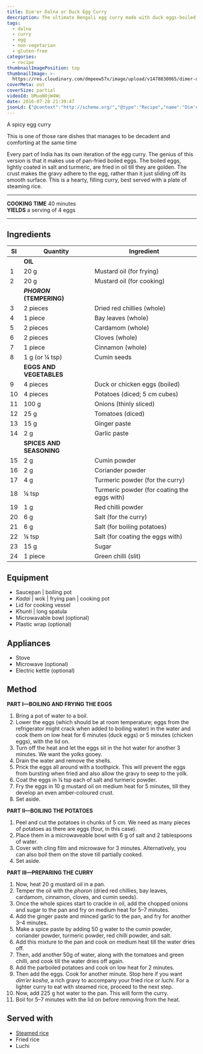 ```yaml
---
title: Dim'er Dalna or Duck Egg Curry
description: The ultimate Bengali egg curry made with duck eggs-boiled, fried golden, then cooked in onion-garlic-ginger-tomato-garam masala sauce.
tags:
  - dalna
  - curry
  - egg
  - non-vegetarian
  - gluten-free
categories:
  - recipe
thumbnailImagePosition: top
thumbnailImage: >-
  https://res.cloudinary.com/dmpeew57x/image/upload/v1478830065/dimer-dalna_thumbnail.jpg
coverMeta: out
coverSize: partial
videoId: bMuoNOjW4Wc
date: 2016-07-28 21:39:47
jsonLd: {"@context":"http://schema.org/","@type":"Recipe","name":"Dim'er dalna","author":"Bong Eats","image":"https://res.cloudinary.com/dmpeew57x/image/upload/v1478835725/thumbs/dimer-dalna_thumbnail._smalljpg.jpg","description":"This is a hearty, filling curry. It is the perfect accompaniment to a plate of steaming rice.","prepTime":"PT10M","totalTime":"PT30M","recipeYield":"4 eggs","recipeIngredient":["Mustard oil (for frying) 20 g","Mustard oil (for cooking) 20 g","Dried red chillies 2 pieces","Bay leaves 1 piece","Cardamom	2	pieces","Cloves	2	pieces","Cinnamon	1 piece","Cumin seeds 1 g (or ¼ tsp)","Eggs	4	pieces","Potatoes	4	pieces","Onions	115	g","Tomatoes	25 g","Ginger paste	15 g","Garlic	2	g","Cumin powder	2	g","Coriander powder 2	g","Turmeric powder 4 g	(plus ¼ tsp extra for frying the eggs)","Red chilli powder 1 g","Salt (for the curry)	6	g","Salt (for boiling potatoes) 6 g","Sugar 15 g","Green chillies	1	g (or 1 piece)"],"recipeInstructions":["1 Bring a pot of water to a boil.","2 Lower the eggs (which should be at room temperature; eggs from the refrigerator might crack when added to boiling water) in the water and cook them on low heat for 6 minutes (duck eggs) or 5 minutes (chicken eggs), with the lid on.","3 Turn off the heat and let the eggs sit in the hot water for another 3 minutes. We want the yolks gooey.","4 Drain the water and remove the shells.","5 Prick the eggs all around with a toothpick. This will prevent the eggs from bursting when fried and allow the gravy to seep into the yoke.","6 Coat the eggs in ¼ tsp each of salt and turmeric powder.","7 Fry the eggs in 10 g mustard oil on medium heat for 5 minutes, till they develop an even amber-coloured crust.","8 Set aside.","9 Peel and cut the potatoes in chunks of 5 cm. We need as many pieces of potatoes as there are eggs (four, in this case).","10 Place them in a microwaveable bowl.","11 Add 6 g of salt and 2 tablespoons of water.","12 Cover with cling film and microwave for 3 minutes. Alternatively, you can also boil them on the stove till partially cooked.","13 Set aside.","14 Now, heat 20 g mustard oil in a pan.","15 Temper the oil with the phoron.","16 Add the chopped onions and sugar to the pan and fry on medium heat for 5–7 minutes.","17 Add the ginger paste and minced garlic to the pan, and fry for another 3–4 minutes.","18 Make a spice paste by adding 50 g water to the cumin powder, coriander powder, turmeric powder, red chilli powder, and salt.","19 Add this mixture to the pan and cook on medium heat till the water dries off.","20 Then, add another 50g of water, along with the tomatoes and green chilli, and cook till the water dries off.","21 Add the parboiled potatoes and cook on low heat for 2 minutes.","22 Then add the eggs. Cook for another minute. Stop here if you want dim’er kosha, a rich gravy to accompany your fried rice or luchi. For a lighter curry to eat with steamed rice, proceed to the next step.","23 Now, add 225 g hot water to the pan. This will form the curry.","24 Boil for 5 minutes with lid on before removing from the heat."]}
---
```



<p class="post-byline">A spicy egg curry</p>

<p class="post-intro">This is one of those rare dishes that manages to be decadent and comforting at the same time</p>

<!-- more -->
<span class="dropcap">E</span>very part of India has its own iteration of the egg curry. The genius of this version is that it makes use of pan-fried boiled eggs. The boiled eggs, lightly coated in salt and turmeric, are fried in oil till they are golden. The crust makes the gravy adhere to the egg, rather than it just sliding off its smooth surface. This is a hearty, filling curry, best served with a plate of steaming rice.

***

**COOKING TIME** 40 minutes   
**YIELDS** a serving of 4 eggs

***
## Ingredients
| Sl|                Quantity | Ingredient                                  |
|---|-------------------------|---------------------------------------------|
|   |**OIL**                  |                                             |
| 1 |                    20 g | Mustard oil (for frying)                    |
| 2 |                    20 g | Mustard oil (for cooking)                   |
|   |**_PHORON_ (TEMPERING)** |                                             |
| 3 |                2 pieces | Dried red chillies (whole)                  |
| 4 |                 1 piece | Bay leaves (whole)                          |
| 5 |                2 pieces | Cardamom (whole)                            |
| 6 |                2 pieces | Cloves (whole)                              |
| 7 |                 1 piece | Cinnamon (whole)                            |
| 8 |          1 g (or ¼ tsp) | Cumin seeds                                 |
|   |**EGGS AND VEGETABLES**  |                                             |
| 9 |                4 pieces | Duck or chicken eggs (boiled)               |
|10 |                4 pieces | Potatoes (diced; 5 cm cubes)                |
|11 |                   100 g | Onions (thinly sliced)                      |
|12 |                    25 g | Tomatoes (diced)                            |
|13 |                    15 g | Ginger paste                                |
|14 |                     2 g | Garlic paste                                |
|   |**SPICES AND SEASONING** |                                             |
|15 |                     2 g | Cumin powder                                |
|16 |                     2 g | Coriander powder                            |
|17 |                     4 g | Turmeric powder (for the curry)             |
|18 |                   ¼ tsp | Turmeric powder (for coating the eggs with) |
|19 |                     1 g | Red chilli powder                           |
|20 |                     6 g | Salt (for the curry)                        |
|21 |                    6 g  | Salt (for boiling potatoes)                 |
|22 |                   ¼ tsp | Salt (for coating the eggs with)            |
|23 |                    15 g | Sugar                                       |
|24 |                 1 piece | Green chilli (slit)                         |

## Equipment
- Saucepan | boiling pot
- _Kadai_ | wok | frying pan | cooking pot
- Lid for cooking vessel
- _Khunti_ | long spatula
- Microwavable bowl (optional)
- Plastic wrap (optional)

## Appliances
- Stove
- Microwave (optional)
- Electric kettle (optional)

## Method
**PART I—BOILING AND FRYING THE EGGS**
1. Bring a pot of water to a boil.
2. Lower the eggs (which should be at room temperature; eggs from the refrigerator might crack when added to boiling water) in the water and cook them on low heat for 6 minutes (duck eggs) or 5 minutes (chicken eggs), with the lid on.
3. Turn off the heat and let the eggs sit in the hot water for another 3 minutes. We want the yolks gooey.
4. Drain the water and remove the shells.
5. Prick the eggs all around with a toothpick. This will prevent the eggs from bursting when fried and also allow the gravy to seep to the yolk.
6. Coat the eggs in ¼ tsp each of salt and turmeric powder.
7. Fry the eggs in 10 g mustard oil on medium heat for 5 minutes, till they develop an even amber-coloured crust.
8. Set aside.

  **PART II—BOILING THE POTATOES**
1. Peel and cut the potatoes in chunks of 5 cm. We need as many pieces of potatoes as there are eggs (four, in this case).
2. Place them in a microwaveable bowl with 6 g of salt and 2 tablespoons of water.
3. Cover with cling film and microwave for 3 minutes. Alternatively, you can also boil them on the stove till partially cooked.
4. Set aside.

  **PART III—PREPARING THE CURRY**
1. Now, heat 20 g mustard oil in a pan.
2. Temper the oil with the _phoron_ (dried red chillies, bay leaves, cardamom, cinnamon, cloves, and cumin seeds).
3. Once the whole spices start to crackle in oil, add the chopped onions and sugar to the pan and fry on medium heat for 5–7 minutes.
4. Add the ginger paste and minced garlic to the pan, and fry for another 3–4 minutes.
5. Make a spice paste by adding 50 g water to the cumin powder, coriander powder, turmeric powder, red chilli powder, and salt.
6. Add this mixture to the pan and cook on medium heat till the water dries off.
7. Then, add another 50g of water, along with the tomatoes and green chilli, and cook till the water dries off again.
8. Add the parboiled potatoes and cook on low heat for 2 minutes.
9. Then add the eggs. Cook for another minute. Stop here if you want _dim’er kosha_, a rich gravy to accompany your fried rice or _luchi_. For a lighter curry to eat with steamed rice, proceed to the next step.
10. Now, add 225 g hot water to the pan. This will form the curry.
11. Boil for 5–7 minutes with the lid on before removing from the heat.


## Served with
- [Steamed rice](/how-to/cook-the-perfect-rice/)
- Fried rice
- Luchi
